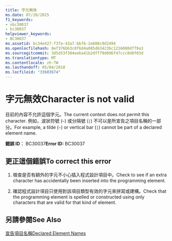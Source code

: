 ```yaml
---
title: 字元無效
ms.date: 07/20/2015
f1_keywords:
- vbc30037
- bc30037
helpviewer_keywords:
- BC30037
ms.assetid: bc34e427-f3fa-43a7-bbf6-2e608c9d2494
ms.openlocfilehash: 8ef376bb3c8f6d4a085d63423bc1216000dff9a3
ms.sourcegitcommit: 3d5d33f384eeba41b2dff79d096f47ccc8d8f03d
ms.translationtype: MT
ms.contentlocale: zh-TW
ms.lasthandoff: 05/04/2018
ms.locfileid: "33603674"
---
```

# <a name="character-is-not-valid"></a><span data-ttu-id="37c7f-102">字元無效</span><span class="sxs-lookup"><span data-stu-id="37c7f-102">Character is not valid</span></span>
<span data-ttu-id="37c7f-103">目前的內容不允許這個字元。</span><span class="sxs-lookup"><span data-stu-id="37c7f-103">The current context does not permit this character.</span></span> <span data-ttu-id="37c7f-104">例如，波狀符號 (`~`) 或分隔號 (`|`) 不可以是所宣告之項目名稱的一部分。</span><span class="sxs-lookup"><span data-stu-id="37c7f-104">For example, a tilde (`~`) or vertical bar (`|`) cannot be part of a declared element name.</span></span>  
  
 <span data-ttu-id="37c7f-105">**錯誤 ID︰** BC30037</span><span class="sxs-lookup"><span data-stu-id="37c7f-105">**Error ID:** BC30037</span></span>  
  
## <a name="to-correct-this-error"></a><span data-ttu-id="37c7f-106">更正這個錯誤</span><span class="sxs-lookup"><span data-stu-id="37c7f-106">To correct this error</span></span>  
  
1.  <span data-ttu-id="37c7f-107">檢查是否有額外的字元不小心插入程式設計項目中。</span><span class="sxs-lookup"><span data-stu-id="37c7f-107">Check to see if an extra character has accidentally been inserted into the programming element.</span></span>  
  
2.  <span data-ttu-id="37c7f-108">確認程式設計項目只使用對該項目類型有效的字元來拼寫或建構。</span><span class="sxs-lookup"><span data-stu-id="37c7f-108">Check that the programming element is spelled or constructed using only characters that are valid for that kind of element.</span></span>  
  
## <a name="see-also"></a><span data-ttu-id="37c7f-109">另請參閱</span><span class="sxs-lookup"><span data-stu-id="37c7f-109">See Also</span></span>  
 [<span data-ttu-id="37c7f-110">宣告項目名稱</span><span class="sxs-lookup"><span data-stu-id="37c7f-110">Declared Element Names</span></span>](../../visual-basic/programming-guide/language-features/declared-elements/declared-element-names.md)
